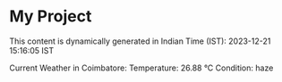 # My Project

This content is dynamically generated in Indian Time (IST): 2023-12-21 15:16:05 IST


Current Weather in Coimbatore:
Temperature: 26.88 °C
Condition: haze
